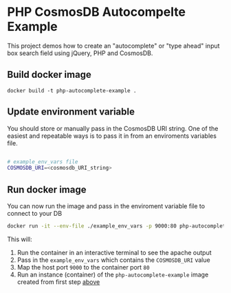 # PHP CosmosDB Autocompelte Example

This project demos how to create an "autocomplete" or "type ahead" input box search field using jQuery, PHP and CosmosDB.


## Build docker image

```:bash
docker build -t php-autocomplete-example .
```

## Update environment variable

You should store or manually pass in the CosmosDB URI string.  One of the easiest and repeatable ways is to pass it in from an enviroments variables file.

```bash

# example_env_vars file
COSMOSDB_URI=<cosmosdb_URI_string>
```

## Run docker image

You can now run the image and pass in the enviroment variable file to connect to your DB

```bash
docker run -it --env-file ./example_env_vars -p 9000:80 php-autocomplete-example
```

This will:
1. Run the container in an interactive terminal to see the apache output
2. Pass in the ```example_env_vars``` which contains the ```COSMOSDB_URI``` value
3. Map the host port ```9000``` to the container port ```80```
4. Run an instance (container) of the ```php-autocomplete-example``` image created from first step [above](#build-docker-image)
